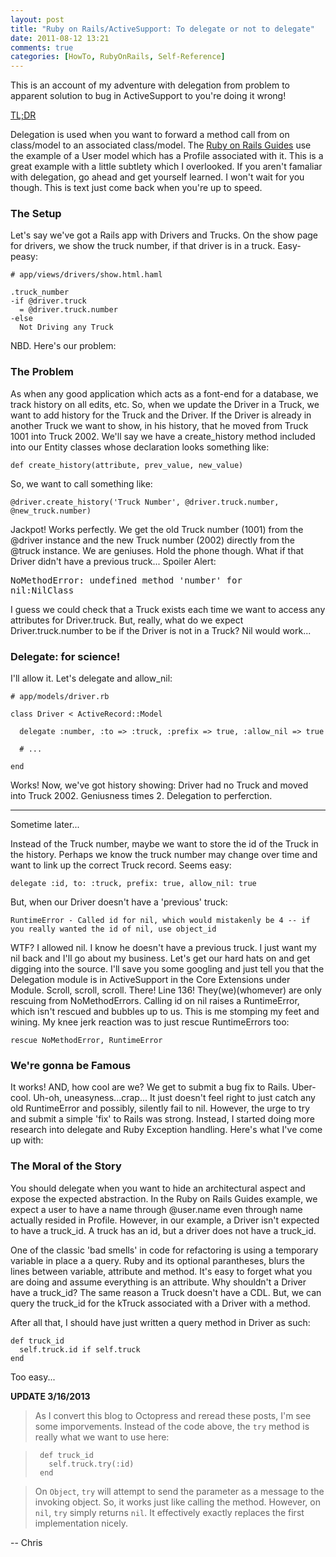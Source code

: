 ```yaml
---
layout: post
title: "Ruby on Rails/ActiveSupport: To delegate or not to delegate"
date: 2011-08-12 13:21
comments: true
categories: [HowTo, RubyOnRails, Self-Reference]
---
```


This is an account of my adventure with delegation from problem to apparent solution to bug in ActiveSupport to you're doing it wrong! 
<!--more-->
<a href='#tldr'>TL;DR</a>

Delegation is used when you want to forward a method call from on class/model to an associated class/model. The <a href="http://guides.rubyonrails.org/active_support_core_extensions.html#method-delegation" title="Ruby on Rails Guide - Delegation">Ruby on Rails Guides</a> use the example of a User model which has a Profile associated with it. This is a great example with a little subtlety which I overlooked. If you aren't famaliar with delegation, go ahead and get yourself learned. I won't wait for you though. This is text just come back when you're up to speed.

<h3>The Setup</h3>
Let's say we've got a Rails app with Drivers and Trucks. On the show page for drivers, we show the truck number, if that driver is in a truck. Easy-peasy:

    # app/views/drivers/show.html.haml

    .truck_number
    -if @driver.truck
      = @driver.truck.number
    -else
      Not Driving any Truck

NBD. Here's our problem:

### The Problem

As when any good application which acts as a font-end for a database, we track history on all edits, etc. So, when we update the Driver in a Truck, we want to add history for the Truck and the Driver. If the Driver is already in another Truck we want to show, in his history, that he moved from Truck 1001 into Truck 2002. We'll say we have a create_history method included into our Entity classes whose declaration looks something like:

    def create_history(attribute, prev_value, new_value)
So, we want to call something like:

    @driver.create_history('Truck Number', @driver.truck.number, @new_truck.number)

Jackpot! Works perfectly. We get the old Truck number (1001) from the @driver instance and the new Truck number (2002) directly from the @truck instance. We are geniuses.
Hold the phone though. What if that Driver didn't have a previous truck... Spoiler Alert: <pre lang='ruby'>NoMethodError: undefined method 'number' for nil:NilClass</pre> I guess we could check that a Truck exists each time we want to access any attributes for Driver.truck. But, really, what do we expect Driver.truck.number to be if the Driver is not in a Truck? Nil would work...

### Delegate: for science!

I'll allow it. Let's delegate and allow_nil:

    # app/models/driver.rb

    class Driver < ActiveRecord::Model

      delegate :number, :to => :truck, :prefix => true, :allow_nil => true

      # ...

    end

Works! Now, we've got history showing: Driver had no Truck and moved 
into Truck 2002. Geniusness times 2. Delegation to perferction.

-----------------------

Sometime later...

Instead of the Truck number, maybe we want to store the id of the Truck 
in the history. Perhaps we know the truck number may change over time and want to link up the correct Truck record. Seems easy:

    delegate :id, to: :truck, prefix: true, allow_nil: true

But, when our Driver doesn't have a 'previous' truck:

    RuntimeError - Called id for nil, which would mistakenly be 4 -- if you really wanted the id of nil, use object_id

WTF? I allowed nil. I know he doesn't have a previous truck. I just want
my nil back and I'll go about my business. Let's get our hard hats on and
get digging into the source. I'll save you some googling and just tell
you that the Delegation module is in ActiveSupport in the Core Extensions
under Module. Scroll, scroll, scroll. There! Line 136! They(we)(whomever)
are only rescuing from NoMethodErrors. Calling id on nil raises a
RuntimeError, which isn't rescued and bubbles up to us. This is me
stomping my feet and wining. My knee jerk reaction was to just rescue
RuntimeErrors too:

    rescue NoMethodError, RuntimeError

### We're gonna be Famous

It works! AND, how cool are we? We get to submit a bug fix to Rails.
Uber-cool. Uh-oh, uneasyness...crap...
It just doesn't feel right to just catch any old RuntimeError and
possibly, silently fail to nil. However, the urge to try and submit a
simple 'fix' to Rails was strong. Instead, I started doing more research
into delegate and Ruby Exception handling. Here's what I've come up with:

<a name='tldr'></a>
### The Moral of the Story
You should delegate when you want to hide an architectural aspect and
expose the expected abstraction. In the Ruby on Rails Guides example,
we expect a user to have a name through @user.name even through name
actually resided in Profile. However, in our example, a Driver isn't
expected to have a truck_id. A truck has an id, but a driver does not
have a truck_id.

One of the classic 'bad smells' in code for refactoring is using a
temporary variable in place a a query. Ruby and its optional
parantheses, blurs the lines between variable, attribute and method.
It's easy to forget what you are doing and assume everything is an
attribute. Why shouldn't a Driver have a truck_id? The same reason a
Truck doesn't have a CDL. But, we can query the truck_id for the
kTruck associated with a Driver with a method.

After all that, I should have just written a query method in Driver as
such:

    def truck_id
      self.truck.id if self.truck
    end

Too easy...

**UPDATE 3/16/2013** 
>  As I convert this blog to Octopress and reread
>  these posts, I'm see some imporvements. Instead of the code above, the
>  `try` method is really what we want to use here:

>      def truck_id
>        self.truck.try(:id)
>      end

>  On `Object`, `try` will attempt to send the parameter as a message to
>  the invoking object. So, it works just like calling the method. However,
>  on `nil`, `try` simply returns `nil`. It effectively exactly replaces
>  the first implementation nicely.


-- Chris
